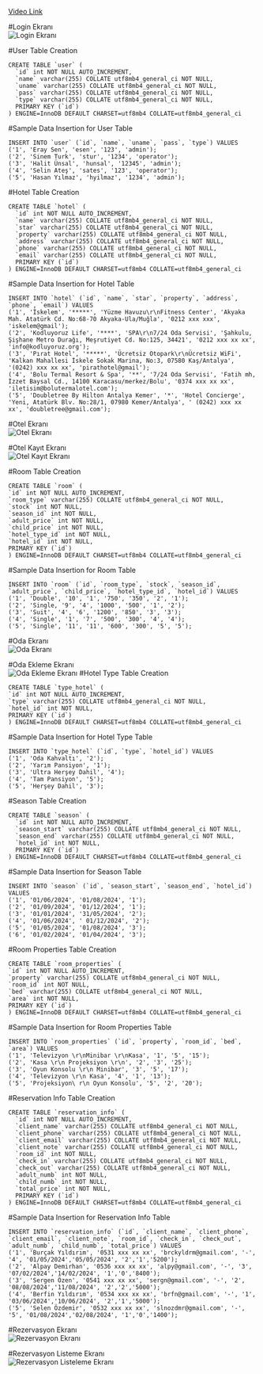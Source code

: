[Video Link](https://www.loom.com/share/31ccd8006e6b4ddbbfb2c6fb683d97e0)

#Login Ekranı   
![Login Ekranı](C:\Users\brcky\IdeaProjects\Patika\Tourism\ekran1.png)

#User Table Creation
```
CREATE TABLE `user` (
  `id` int NOT NULL AUTO_INCREMENT,
  `name` varchar(255) COLLATE utf8mb4_general_ci NOT NULL,
  `uname` varchar(255) COLLATE utf8mb4_general_ci NOT NULL,
  `pass` varchar(255) COLLATE utf8mb4_general_ci NOT NULL,
  `type` varchar(255) COLLATE utf8mb4_general_ci NOT NULL,
  PRIMARY KEY (`id`)
) ENGINE=InnoDB DEFAULT CHARSET=utf8mb4 COLLATE=utf8mb4_general_ci
```

#Sample Data Insertion for User Table
```
INSERT INTO `user` (`id`, `name`, `uname`, `pass`, `type`) VALUES 
('1', 'Eray Sen', 'esen', '123', 'admin');
('2', 'Sinem Turk', 'stur', '1234', 'operator');
('3', 'Halit Ünsal', 'hunsal', '12345', 'admin');
('4', 'Selin Ateş', 'sates', '123', 'operator');
('5', 'Hasan Yılmaz', 'hyilmaz', '1234', 'admin');
```

#Hotel Table Creation
```
CREATE TABLE `hotel` (
  `id` int NOT NULL AUTO_INCREMENT,
  `name` varchar(255) COLLATE utf8mb4_general_ci NOT NULL,
  `star` varchar(255) COLLATE utf8mb4_general_ci NOT NULL,
  `property` varchar(255) COLLATE utf8mb4_general_ci NOT NULL,
  `address` varchar(255) COLLATE utf8mb4_general_ci NOT NULL,
  `phone` varchar(255) COLLATE utf8mb4_general_ci NOT NULL,
  `email` varchar(255) COLLATE utf8mb4_general_ci NOT NULL,
  PRIMARY KEY (`id`)
) ENGINE=InnoDB DEFAULT CHARSET=utf8mb4 COLLATE=utf8mb4_general_ci
```
#Sample Data Insertion for Hotel Table
```
INSERT INTO `hotel` (`id`, `name`, `star`, `property`, `address`, `phone`, `email`) VALUES 
('1', 'İskelem', '*****', 'Yüzme Havuzu\r\nFitness Center', 'Akyaka Mah. Atatürk Cd. No:68-70 Akyaka-Ula/Muğla', '0212 xxx xxx', 'iskelem@gmail');
('2', 'Kodluyoruz Life', '****', 'SPA\r\n7/24 Oda Servisi', 'Şahkulu, Şişhane Metro Durağı, Meşrutiyet Cd. No:125, 34421', '0212 xxx xx xx', 'info@kodluyoruz.org');
('3', 'Pırat Hotel', '*****', 'Ücretsiz Otopark\r\nÜcretsiz WiFi', 'Kalkan Mahallesi İskele Sokak Marina, No:3, 07580 Kaş/Antalya', '(0242) xxx xx xx', 'pirathotel@gmail');
('4', 'Bolu Termal Resort & Spa', '**', '7/24 Oda Servisi', 'Fatih mh, İzzet Baysal Cd., 14100 Karacasu/merkez/Bolu', '0374 xxx xx xx', 'iletisim@bolutermalotel.com');
('5', 'Doubletree By Hilton Antalya Kemer', '*', 'Hotel Concierge', 'Yeni, Atatürk Blv. No:28/1, 07980 Kemer/Antalya', ' (0242) xxx xx xx', 'doubletree@gmail.com');
```

#Otel Ekranı   
![Otel Ekranı](C:\Users\brcky\IdeaProjects\Patika\Tourism\ekran2.png)

#Otel Kayıt Ekranı   
![Otel Kayıt Ekranı](C:\Users\brcky\IdeaProjects\Patika\Tourism\otel.png)

#Room Table Creation
```
CREATE TABLE `room` (
`id` int NOT NULL AUTO_INCREMENT,
`room_type` varchar(255) COLLATE utf8mb4_general_ci NOT NULL,
`stock` int NOT NULL,
`season_id` int NOT NULL,
`adult_price` int NOT NULL,
`child_price` int NOT NULL,
`hotel_type_id` int NOT NULL,
`hotel_id` int NOT NULL,
PRIMARY KEY (`id`)
) ENGINE=InnoDB DEFAULT CHARSET=utf8mb4 COLLATE=utf8mb4_general_ci
```
#Sample Data Insertion for Room Table
```
INSERT INTO `room` (`id`, `room_type`, `stock`, `season_id`, `adult_price`, `child_price`, `hotel_type_id`, `hotel_id`) VALUES
('1', 'Double', '10', '1', '750', '350', '2', '1');
('2', 'Single, '9', '4', '1000', '500', '1', '2');
('3', 'Suit', '4', '6', '1200', '850', '3', '3');
('4', 'Single', '1', '7', '500', '300', '4', '4');
('5', 'Single', '11', '11', '600', '300', '5', '5');
```

#Oda Ekranı   
![Oda Ekranı](C:\Users\brcky\IdeaProjects\Patika\Tourism\oda4.png)

#Oda Ekleme Ekranı   
![Oda Ekleme Ekranı](C:\Users\brcky\IdeaProjects\Patika\Tourism\ekleme.png)
#Hotel Type Table Creation
```
CREATE TABLE `type_hotel` (
`id` int NOT NULL AUTO_INCREMENT,
`type` varchar(255) COLLATE utf8mb4_general_ci NOT NULL,
`hotel_id` int NOT NULL,
PRIMARY KEY (`id`)
) ENGINE=InnoDB DEFAULT CHARSET=utf8mb4 COLLATE=utf8mb4_general_ci
```
#Sample Data Insertion for Hotel Type Table
```
INSERT INTO `type_hotel` (`id`, `type`, `hotel_id`) VALUES 
('1', 'Oda Kahvaltı', '2');
('2', 'Yarım Pansiyon', '1');
('3', 'Ultra Herşey Dahil', '4');
('4', 'Tam Pansiyon', '5');
('5', 'Herşey Dahil', '3');
```

#Season Table Creation
```
CREATE TABLE `season` (
  `id` int NOT NULL AUTO_INCREMENT,
  `season_start` varchar(255) COLLATE utf8mb4_general_ci NOT NULL,
  `season_end` varchar(255) COLLATE utf8mb4_general_ci NOT NULL,
  `hotel_id` int NOT NULL,
  PRIMARY KEY (`id`)
) ENGINE=InnoDB DEFAULT CHARSET=utf8mb4 COLLATE=utf8mb4_general_ci
```

#Sample Data Insertion for Season Table
```
INSERT INTO `season` (`id`, `season_start`, `season_end`, `hotel_id`) VALUES 
('1', '01/06/2024', '01/08/2024', '1');
('2', '01/09/2024', '01/12/2024', '1');
('3', '01/01/2024', '31/05/2024', '2');
('4', '01/06/2024', ' 01/12/2024', '2');
('5', '01/05/2024', '01/08/2024', '3');
('6', '01/02/2024', '01/04/2024', '3');
```

#Room Properties Table Creation
```
CREATE TABLE `room_properties` (
`id` int NOT NULL AUTO_INCREMENT,
`property` varchar(255) COLLATE utf8mb4_general_ci NOT NULL,
`room_id` int NOT NULL,
`bed` varchar(255) COLLATE utf8mb4_general_ci NOT NULL,
`area` int NOT NULL,
PRIMARY KEY (`id`)
) ENGINE=InnoDB DEFAULT CHARSET=utf8mb4 COLLATE=utf8mb4_general_ci
```
#Sample Data Insertion for Room Properties Table
```
INSERT INTO `room_properties` (`id`, `property`, `room_id`, `bed`, `area`) VALUES 
('1', 'Televizyon \r\nMinibar \r\nKasa', '1', '5', '15');
('2', 'Kasa \r\n Projeksiyon \r\n', '2', '3', '25');
('3', 'Oyun Konsolu \r\n Minibar', '3', '5', '17');
('4', 'Televizyon \r\n Kasa', '4', '1', '13');
('5', 'Projeksiyon\ r\n Oyun Konsolu', '5', '2', '20');
```

#Reservation Info Table Creation
```
CREATE TABLE `reservation_info` (
  `id` int NOT NULL AUTO_INCREMENT,
  `client_name` varchar(255) COLLATE utf8mb4_general_ci NOT NULL,
  `client_phone` varchar(255) COLLATE utf8mb4_general_ci NOT NULL,
  `client_email` varchar(255) COLLATE utf8mb4_general_ci NOT NULL,
  `client_note` varchar(255) COLLATE utf8mb4_general_ci NOT NULL,
  `room_id` int NOT NULL,
  `check_in` varchar(255) COLLATE utf8mb4_general_ci NOT NULL,
  `check_out` varchar(255) COLLATE utf8mb4_general_ci NOT NULL,
  `adult_numb` int NOT NULL,
  `child_numb` int NOT NULL,
  `total_price` int NOT NULL,
  PRIMARY KEY (`id`)
) ENGINE=InnoDB DEFAULT CHARSET=utf8mb4 COLLATE=utf8mb4_general_ci
```

#Sample Data Insertion for Reservation Info Table
```
INSERT INTO `reservation_info` (`id`, `client_name`, `client_phone`, `client_email`, `client_note`, `room_id`, `check_in`, `check_out`, `adult_numb`, `child_numb`, `total_price`) VALUES
('1', 'Burçak Yıldırım', '0531 xxx xx xx', 'brckyldrm@gmail.com', '-', '4', '01/05/2024','05/05/2024', '2','1','5200');
('2', 'Alpay Demirhan', '0536 xxx xx xx', 'alpy@gmail.com', '-', '3', '07/02/2024','14/02/2024', '1','0','8400');
('3', 'Sergen Özen', '0541 xxx xx xx', 'sergn@gmail.com', '-', '2', '08/08/2024','11/08/2024', '2','2','5000');
('4', 'Berfin Yıldırım', '0534 xxx xx xx', 'brfn@gmail.com', '-', '1', '03/06/2024','10/06/2024', '2','1','5000');
('5', 'Selen Özdemir', '0532 xxx xx xx', 'slnozdmr@gmail.com', '-', '5', '01/08/2024','02/08/2024', '1','0','1400');
```
#Rezervasyon Ekranı   
![Rezervasyon Ekranı](C:\Users\brcky\IdeaProjects\Patika\Tourism\rezervayon.png)

#Rezervasyon Listeme Ekranı   
![Rezervasyon Listeleme Ekranı](C:\Users\brcky\IdeaProjects\Patika\Tourism\list.png)








